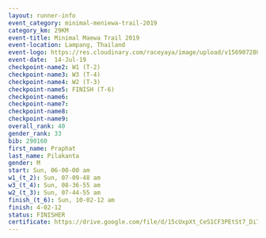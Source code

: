 ```yaml
---
layout: runner-info 
event_category: minimal-meniewa-trail-2019 
category_km: 29KM 
event-title: Minimal Maewa Trail 2019 
event-location: Lampang, Thailand 
event-logo: https://res.cloudinary.com/raceyaya/image/upload/v1569072805/logo/minimal-trail_ktnvsp.jpg 
event-date:  14-Jul-19 
checkpoint-name2: W1 (T-2) 
checkpoint-name3: W3 (T-4) 
checkpoint-name4: W2 (T-3) 
checkpoint-name5: FINISH (T-6) 
checkpoint-name6: 
checkpoint-name7: 
checkpoint-name8: 
checkpoint-name9: 
overall_rank: 40
gender_rank: 33
bib: 290160
first_name: Praphat
last_name: Pilakanta
gender: M
start: Sun, 06-00-00 am
w1_(t_2): Sun, 07-09-48 am
w3_(t_4): Sun, 08-36-55 am
w2_(t_3): Sun, 07-44-55 am
finish_(t_6): Sun, 10-02-12 am
finish: 4-02-12
status: FINISHER
certificate: https://drive.google.com/file/d/15cUxpXt_CeS1CF3PEtSt7_Di7TdJkipV/view?usp=sharing
---
```

